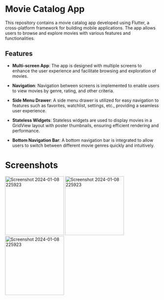 # Movie Catalog App

This repository contains a movie catalog app developed using Flutter, a cross-platform framework for building mobile applications. The app allows users to browse and explore movies with various features and functionalities.

## Features

- **Multi-screen App**: The app is designed with multiple screens to enhance the user experience and facilitate browsing and exploration of movies.

- **Navigation**: Navigation between screens is implemented to enable users to view movies by genre, rating, and other criteria.

- **Side Menu Drawer**: A side menu drawer is utilized for easy navigation to features such as favorites, watchlist, settings, etc., providing a seamless user experience.

- **Stateless Widgets**: Stateless widgets are used to display movies in a GridView layout with poster thumbnails, ensuring efficient rendering and performance.

- **Bottom Navigation Bar**: A bottom navigation bar is integrated to allow users to switch between different movie genres quickly and intuitively.

# Screenshots

<img width="192" alt="Screenshot 2024-01-08 225923" src="https://github.com/priyanka-kapoor24/MovieCatalog-MobileApp/assets/92622888/5ff6b62d-4ae2-4c50-83ce-64bd27955d02">
<img width="192" alt="Screenshot 2024-01-08 225923" src="https://github.com/priyanka-kapoor24/MovieCatalog-MobileApp/assets/92622888/4f321f2b-5037-432f-ab45-c7463b298d9b">
<img width="192" alt="Screenshot 2024-01-08 225923" src="https://github.com/priyanka-kapoor24/MovieCatalog-MobileApp/assets/92622888/22c8e206-793c-4c01-98e5-ea7c8b658052">

